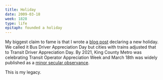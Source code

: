 ```yaml
---
title: Holiday
date: 2009-03-18
week: 1828
type: life
epitaph: founded a holiday
---
```


My biggest claim to fame is that I wrote a [blog post](/2009/02/23/bus-driver-appreciation-day.html) declaring a new holiday. We called it Bus Driver Appreciation Day but cities with trains adjusted that to Transit Driver Appreciation Day. By 2021, King County Metro was celebrating Transit Operator Appreciation Week and March 18th was widely published as a [minor secular observance](https://en.wikipedia.org/wiki/List_of_minor_secular_observances).

This is my legacy.
